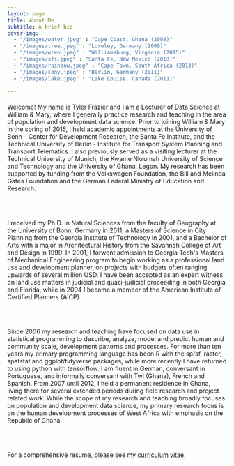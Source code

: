 ```yaml
---
layout: page
title: About Me
subtitle: A brief bio
cover-img: 
  - "/images/water.jpeg" : "Cape Coast, Ghana (2008)"
  - "/images/tree.jpeg" : "Loreley, Germany (2009)"
  - "/images/wren.jpeg" : "Williamsburg, Virginia (2015)"
  - "/images/sfi.jpeg" : "Santa Fe, New Mexico (2013)"
  - "/images/rainbow.jpeg" : "Cape Town, South Africa (2013)"
  - "/images/sony.jpeg" : "Berlin, Germany (2011)"
  - "/images/lake.jpeg" : "Lake Louise, Canada (2011)"

---
```


<p style = "font-family: 'Open Sans', 'Helvetica Neue', Helvetica, Arial, sans-serif;
  font-size: 20px;
  font-weight: 400;
  margin-bottom: 15px;
  text-align: justify;">

Welcome! My name is Tyler Frazier and I am a Lecturer of Data Science at William & Mary, where I generally practice research and teaching in the area of population and development data science.  Prior to joining William & Mary in the spring of 2015, I held academic appointments at the University of Bonn - Center for Development Research, the Santa Fe Institute, and the Technical University of Berlin - Institute for Transport System Planning and Transport Telematics. I also previously served as a visiting lecturer at the Technical University of Munich, the Kwame Nkrumah University of Science and Technology and the University of Ghana, Legon.  My research has been supported by funding from the Volkswagen Foundation, the Bill and Melinda Gates Foundation and the German Federal Ministry of Education and Research.

<br>
<br>

I received my Ph.D. in Natural Sciences from the faculty of Geography at the University of Bonn, Germany in 2011, a Masters of Science in City Planning from the Georgia Institute of Technology in 2001, and a Bachelor of Arts with a major in Architectural History from the Savannah College of Art and Design in 1999. In 2001, I forwent admission to Georgia Tech's Masters of Mechanical Engineering program to begin working as a professional land use and development planner, on projects with budgets often ranging upwards of several million USD.  I have been accepted as an expert witness on land use matters in judicial and quasi-judicial proceeding in both Georgia and Florida, while in 2004 I became a member of the American Institute of Certified Planners (AICP).    

<br>
<br>  

Since 2006 my research and teaching have focused on data use in statistical programming to describe, analyze, model and predict human and community scale, development patterns and processes. For more than ten years my primary programming language has been R with the sp/sf, raster, spatstat and ggplot/tidyverse  packages, while more recently I have returned to using python with tensorflow.  I am fluent in German, conversant in Portuguese, and informally conversant with Twi (Ghana), French and Spanish.  From 2007 until 2012, I held a permanent residence in Ghana, living there for several extended periods during field research and project related work.  While the scope of my research and teaching broadly focuses on population and development data science, my primary research focus is on the  human development processes of West Africa with emphasis on the Republic of Ghana.

<br>
<br>

For a comprehensive resume, please see my [curriculum vitae](tyler-frazier.github.io).

</p>
